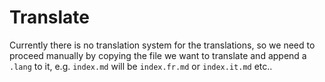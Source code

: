 # Translate

Currently there is no translation system for the translations, so we need to proceed manually 
by copying the file we want to translate and append a `.lang` to it, e.g. `index.md` will be `index.fr.md` or `index.it.md` etc..
